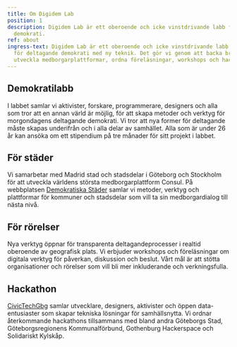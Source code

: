 ```yaml
---
title: Om Digidem Lab
position: 1
description: Digidem Lab är ett oberoende och icke vinstdrivande labb för deltagande
  demokrati.
ref: about
ingress-text: Digidem Lab är ett oberoende och icke vinstdrivande labb som verkar
  för deltagande demokrati med ny teknik. Det gör vi genom att backa bra projekt,
  utveckla medborgarplattformar, ordna föreläsningar, workshops och hackathons.
---
```


## Demokratilabb
I labbet samlar vi aktivister, forskare, programmerare, designers och alla som  tror att en annan värld är möjlig, för att skapa metoder och verktyg för morgondagens deltagande demokrati. Vi tror att nya former för deltagande måste skapas underifrån och i alla delar av samhället. Alla som är under 26 år kan ansöka om ett stipendium på tre månader för sitt projekt i labbet.

## För städer
Vi samarbetar med Madrid stad och stadsdelar i Göteborg och Stockholm för att utveckla världens största medborgarplattform Consul. På webbplatsen [Demokratiska Städer](http://demokratiskastader.se) samlar vi metoder, verktyg och plattformar för kommuner och stadsdelar som vill ta sin medborgardialog till nästa nivå.

## För rörelser
Nya verktyg öppnar för transparenta deltagandeprocesser i realtid oberoende av geografisk plats. Vi erbjuder workshops och föreläsningar om digitala verktyg för påverkan, diskussion och beslut. Vårt mål är att stötta organisationer och rörelser som vill bli mer inkluderande och verkningsfulla.

## Hackathon
[CivicTechGbg](http://civictechgbg.se) samlar utvecklare, designers, aktivister och öppen data-entusiaster som skapar tekniska lösningar för samhällsnytta. Vi ordnar återkommande hackathons tillsammans med bland andra Göteborgs Stad, Göteborgsregionens Kommunalförbund, Gothenburg Hackerspace och Solidariskt Kylskåp.
